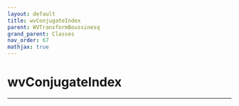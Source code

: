 ```yaml
---
layout: default
title: wvConjugateIndex
parent: WVTransformBoussinesq
grand_parent: Classes
nav_order: 67
mathjax: true
---
```


#  wvConjugateIndex




---

